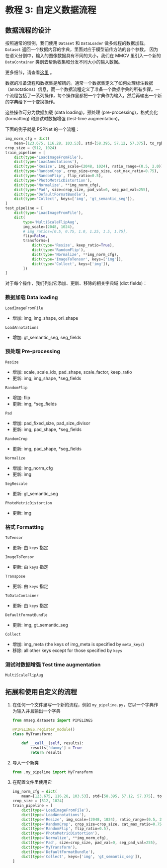# 教程 3: 自定义数据流程

## 数据流程的设计

按照通常的惯例，我们使用 `Dataset` 和 `DataLoader` 做多线程的数据加载。`Dataset` 返回一个数据内容的字典，里面对应于模型前传方法的各个参数。
因为在语义分割中，输入的图像数据具有不同的大小，我们在 MMCV 里引入一个新的 `DataContainer` 类别去帮助收集和分发不同大小的输入数据。

更多细节，请查看[这里](https://github.com/open-mmlab/mmcv/blob/master/mmcv/parallel/data_container.py) 。

数据的准备流程和数据集是解耦的。通常一个数据集定义了如何处理标注数据（annotations）信息，而一个数据流程定义了准备一个数据字典的所有步骤。一个流程包括了一系列操作，每个操作里都把一个字典作为输入，然后再输出一个新的字典给下一个变换操作。

这些操作可分为数据加载 (data loading)，预处理 (pre-processing)，格式变化 (formatting) 和测试时数据增强 (test-time augmentation)。

下面的例子就是 PSPNet 的一个流程：

```python
img_norm_cfg = dict(
    mean=[123.675, 116.28, 103.53], std=[58.395, 57.12, 57.375], to_rgb=True)
crop_size = (512, 1024)
train_pipeline = [
    dict(type='LoadImageFromFile'),
    dict(type='LoadAnnotations'),
    dict(type='Resize', img_scale=(2048, 1024), ratio_range=(0.5, 2.0)),
    dict(type='RandomCrop', crop_size=crop_size, cat_max_ratio=0.75),
    dict(type='RandomFlip', flip_ratio=0.5),
    dict(type='PhotoMetricDistortion'),
    dict(type='Normalize', **img_norm_cfg),
    dict(type='Pad', size=crop_size, pad_val=0, seg_pad_val=255),
    dict(type='DefaultFormatBundle'),
    dict(type='Collect', keys=['img', 'gt_semantic_seg']),
]
test_pipeline = [
    dict(type='LoadImageFromFile'),
    dict(
        type='MultiScaleFlipAug',
        img_scale=(2048, 1024),
        # img_ratios=[0.5, 0.75, 1.0, 1.25, 1.5, 1.75],
        flip=False,
        transforms=[
            dict(type='Resize', keep_ratio=True),
            dict(type='RandomFlip'),
            dict(type='Normalize', **img_norm_cfg),
            dict(type='ImageToTensor', keys=['img']),
            dict(type='Collect', keys=['img']),
        ])
]
```

对于每个操作，我们列出它添加、更新、移除的相关字典域 (dict fields)：

### 数据加载 Data loading

`LoadImageFromFile`

- 增加: img, img_shape, ori_shape

`LoadAnnotations`

- 增加: gt_semantic_seg, seg_fields

### 预处理 Pre-processing

`Resize`

- 增加: scale, scale_idx, pad_shape, scale_factor, keep_ratio
- 更新: img, img_shape, \*seg_fields

`RandomFlip`

- 增加: flip
- 更新: img, \*seg_fields

`Pad`

- 增加: pad_fixed_size, pad_size_divisor
- 更新: img, pad_shape, \*seg_fields

`RandomCrop`

- 更新: img, pad_shape, \*seg_fields

`Normalize`

- 增加: img_norm_cfg
- 更新: img

`SegRescale`

- 更新: gt_semantic_seg

`PhotoMetricDistortion`

- 更新: img

### 格式 Formatting

`ToTensor`

- 更新: 由 `keys` 指定

`ImageToTensor`

- 更新: 由 `keys` 指定

`Transpose`

- 更新: 由 `keys` 指定

`ToDataContainer`

- 更新: 由 `keys` 指定

`DefaultFormatBundle`

- 更新: img, gt_semantic_seg

`Collect`

- 增加: img_meta (the keys of img_meta is specified by `meta_keys`)
- 移除: all other keys except for those specified by `keys`

### 测试时数据增强 Test time augmentation

`MultiScaleFlipAug`

## 拓展和使用自定义的流程

1. 在任何一个文件里写一个新的流程，例如 `my_pipeline.py`，它以一个字典作为输入并且输出一个字典

   ```python
   from mmseg.datasets import PIPELINES

   @PIPELINES.register_module()
   class MyTransform:

       def __call__(self, results):
           results['dummy'] = True
           return results
   ```

2. 导入一个新类

   ```python
   from .my_pipeline import MyTransform
   ```

3. 在配置文件里使用它

   ```python
   img_norm_cfg = dict(
       mean=[123.675, 116.28, 103.53], std=[58.395, 57.12, 57.375], to_rgb=True)
   crop_size = (512, 1024)
   train_pipeline = [
       dict(type='LoadImageFromFile'),
       dict(type='LoadAnnotations'),
       dict(type='Resize', img_scale=(2048, 1024), ratio_range=(0.5, 2.0)),
       dict(type='RandomCrop', crop_size=crop_size, cat_max_ratio=0.75),
       dict(type='RandomFlip', flip_ratio=0.5),
       dict(type='PhotoMetricDistortion'),
       dict(type='Normalize', **img_norm_cfg),
       dict(type='Pad', size=crop_size, pad_val=0, seg_pad_val=255),
       dict(type='MyTransform'),
       dict(type='DefaultFormatBundle'),
       dict(type='Collect', keys=['img', 'gt_semantic_seg']),
   ]
   ```
